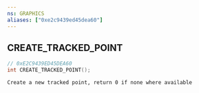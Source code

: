 ```yaml
---
ns: GRAPHICS
aliases: ["0xe2c9439ed45dea60"]
---
```

## CREATE_TRACKED_POINT

```c
// 0xE2C9439ED45DEA60
int CREATE_TRACKED_POINT();
```

```
Create a new tracked point, return 0 if none where available
```
